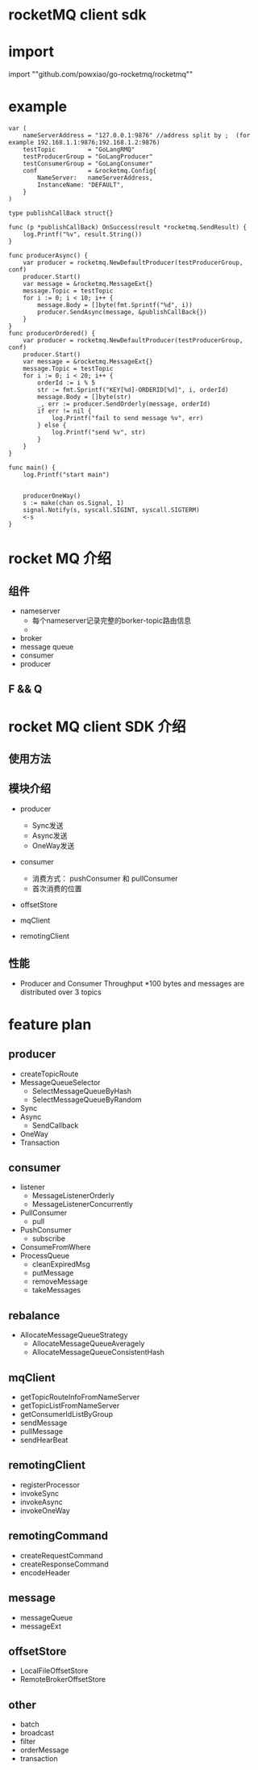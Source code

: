 # rocketMQ client sdk

# import
import	""github.com/powxiao/go-rocketmq/rocketmq""

# example
```
var (
	nameServerAddress = "127.0.0.1:9876" //address split by ;  (for example 192.168.1.1:9876;192.168.1.2:9876)
	testTopic         = "GoLangRMQ"
	testProducerGroup = "GoLangProducer"
	testConsumerGroup = "GoLangConsumer"
	conf              = &rocketmq.Config{
		NameServer:   nameServerAddress,
		InstanceName: "DEFAULT",
	}
)

type publishCallBack struct{}

func (p *publishCallBack) OnSuccess(result *rocketmq.SendResult) {
	log.Printf("%v", result.String())
}

func producerAsync() {
	var producer = rocketmq.NewDefaultProducer(testProducerGroup, conf)
	producer.Start()
	var message = &rocketmq.MessageExt{}
	message.Topic = testTopic
	for i := 0; i < 10; i++ {
		message.Body = []byte(fmt.Sprintf("%d", i))
		producer.SendAsync(message, &publishCallBack{})
	}
}
func producerOrdered() {
	var producer = rocketmq.NewDefaultProducer(testProducerGroup, conf)
	producer.Start()
	var message = &rocketmq.MessageExt{}
	message.Topic = testTopic
	for i := 0; i < 20; i++ {
		orderId := i % 5
		str := fmt.Sprintf("KEY[%d]-ORDERID[%d]", i, orderId)
		message.Body = []byte(str)
		_, err := producer.SendOrderly(message, orderId)
		if err != nil {
			log.Printf("fail to send message %v", err)
		} else {
			log.Printf("send %v", str)
		}
	}
}
```

```
func main() {
	log.Printf("start main")


	producerOneWay()
	s := make(chan os.Signal, 1)
	signal.Notify(s, syscall.SIGINT, syscall.SIGTERM)
	<-s
}
```

# rocket MQ 介绍
## 组件
* nameserver 
    - 每个nameserver记录完整的borker-topic路由信息
    - 
* broker
* message queue
* consumer
* producer

## F && Q

# rocket MQ client SDK 介绍
## 使用方法
## 模块介绍
* producer
    - Sync发送
    - Async发送
    - OneWay发送
* consumer
    - 消费方式： pushConsumer 和 pullConsumer
    - 首次消费的位置
    
* offsetStore

* mqClient

* remotingClient

 
## 性能
* Producer and Consumer Throughput
    *100 bytes and messages are distributed over 3 topics

# feature plan
## producer
* createTopicRoute
* MessageQueueSelector
    - SelectMessageQueueByHash
    - SelectMessageQueueByRandom
* Sync
* Async
    - SendCallback
* OneWay
* Transaction

## consumer
* listener
    - MessageListenerOrderly
    - MessageListenerConcurrently
* PullConsumer
    - pull
* PushConsumer
    - subscribe
* ConsumeFromWhere
* ProcessQueue
    - cleanExpiredMsg
    - putMessage
    - removeMessage
    - takeMessages

## rebalance
* AllocateMessageQueueStrategy
    - AllocateMessageQueueAveragely
    - AllocateMessageQueueConsistentHash
    
## mqClient
* getTopicRouteInfoFromNameServer
* getTopicListFromNameServer
* getConsumerIdListByGroup
* sendMessage
* pullMessage 
* sendHearBeat

## remotingClient
* registerProcessor
* invokeSync
* invokeAsync
* invokeOneWay

## remotingCommand
* createRequestCommand
* createResponseCommand
* encodeHeader

## message
* messageQueue
* messageExt

## offsetStore
* LocalFileOffsetStore
* RemoteBrokerOffsetStore

## other
* batch
* broadcast
* filter
* orderMessage
* transaction



